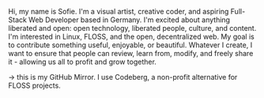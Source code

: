 Hi, my name is Sofie. I'm a visual artist, creative coder, and aspiring Full-Stack Web Developer based in Germany.
I'm excited about anything liberated and open: open technology, liberated people, culture, and content. 
I'm interested in Linux, FLOSS, and the open, decentralized web.
My goal is to contribute something useful, enjoyable, or beautiful. 
Whatever I create, I want to ensure that people can review, learn from, modify, and freely share it - allowing us all to profit and grow together.

-> this is my GitHub Mirror. I use Codeberg, a non-profit alternative for FLOSS projects.  

